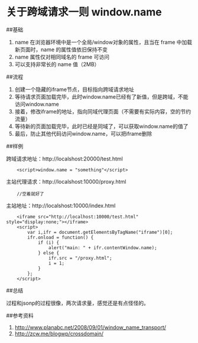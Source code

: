 关于跨域请求一则 window.name
============================

##基础

1. name 在浏览器环境中是一个全局/window对象的属性，且当在 frame 中加载新页面时，name 的属性值依旧保持不变
2. name 属性仅对相同域名的 frame 可访问
3. 可以支持非常长的 name 值（2MB）

##流程
1. 创建一个隐藏的iframe节点，目标指向跨域请求地址
2. 等待请求页面加载完毕，此时window.name已经有了新值，但是跨域，不能访问window.name
3. 接着，修改iframe的地址，指向同域代理页面（不需要有实际内容，空的节约流量）
4. 等待新的页面加载完毕，此时已经是同域了，可以获取window.name的值了
5. 最后，防止其他代码访问window.name，可以把iframe删除

##样例

跨域请求地址：http://localshost:20000/test.html
		
		<script>window.name = "something"</script>

主站代理请求：http://localshost:10000/proxy.html
		
		//空着就好了

主站地址：http://localshost:10000/index.html

        <iframe src="http://localhost:10000/test.html" style="display:none;"></iframe>
	    <script>
	        var i,ifr = document.getElementsByTagName("iframe")[0];
	        ifr.onload = function() {
	            if (i) {
	                alert("main: " + ifr.contentWindow.name);
	            } else {
	                ifr.src = "/proxy.html";
	                i = 1;
	            }
	        };
	    </script>

##总结

过程和jsonp的过程很像，两次请求量，感觉还是有点怪怪的。

##参考资料

1. http://www.planabc.net/2008/09/01/window_name_transport/
2. http://zcw.me/blogwp/crossdomain/

